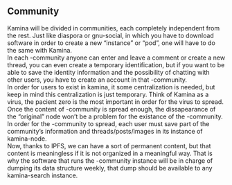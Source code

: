 ## Community
Kamina will be divided in communities, each completely independent from the rest. Just like diaspora or gnu-social, in which you have to download software in order to create a new “instance” or “pod”, one will 
have to do the same with Kamina.  
In each -community anyone can enter and leave a comment or create a new thread, you can even create a temporary identification, but if you want to be able to save the identity information and the possibility of chatting with other users, you have to create an account in that -community.  
In order for users to exist in kamina, it some centralization is needed, but keep in mind this centralization is just temporary. Think of Kamina as a virus, the pacient zero is the most important in order for the virus to spread. Once the content of -community is spread enough, the dissapearance of the “original” node won’t be a problem for the existance of the -community. In order for the -community to spread, each user must save part of the community’s information and threads/posts/images in its instance of kamina-node.  
Now, thanks to IPFS, we can have a sort of permanent content, but that content is meaningless if it is not organized in a meaningful way. That is why the software that runs the -community instance will be in charge of dumping its data structure weekly, that dump should be available to any kamina-search instance.